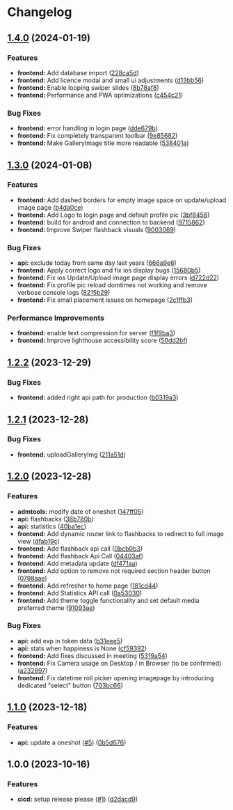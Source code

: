 # Changelog

## [1.4.0](https://github.com/ptrLx/oneshot-web/compare/v1.3.0...v1.4.0) (2024-01-19)


### Features

* **frontend:** Add database import ([228ca5d](https://github.com/ptrLx/oneshot-web/commit/228ca5db7350707c6000ea679e4b451d5447d265))
* **frontend:** Add licence modal and small ui adjustments ([d13bb56](https://github.com/ptrLx/oneshot-web/commit/d13bb564f3c5b8ba3fe32d40614cdbdb9534bb8f))
* **frontend:** Enable looping swiper slides ([8b78af8](https://github.com/ptrLx/oneshot-web/commit/8b78af8b3917e86be25f149504378113e79ac4cf))
* **frontend:** Performance and PWA optimizations ([c454c21](https://github.com/ptrLx/oneshot-web/commit/c454c21620cffd55a5d9c35e02791aaa735fb31f))


### Bug Fixes

* **frontend:** error handling in login page ([dde679b](https://github.com/ptrLx/oneshot-web/commit/dde679b2fd460060dc3118655701722939c4ea4e))
* **frontend:** Fix completely transparent toolbar ([9e85682](https://github.com/ptrLx/oneshot-web/commit/9e8568207767671d71069bd9bcaea79719d9ec68))
* **frontend:** Make GalleryImage title more readable ([538401a](https://github.com/ptrLx/oneshot-web/commit/538401a0b6efc8f8ac543c63b6a795ea409113bc))

## [1.3.0](https://github.com/ptrLx/oneshot-web/compare/v1.2.2...v1.3.0) (2024-01-08)


### Features

* **frontend:** Add dashed borders for empty image space on update/upload image page ([b4da0ce](https://github.com/ptrLx/oneshot-web/commit/b4da0cebfadbb6e1c12ffc13caa1683b3470614b))
* **frontend:** Add Logo to login page and default profile pic ([3bf8458](https://github.com/ptrLx/oneshot-web/commit/3bf845832a9ee75b4af9d8b1fb7a05bea0ea66da))
* **frontend:** build for android and connection to backend ([9715862](https://github.com/ptrLx/oneshot-web/commit/9715862f648c854840ec6df6f6379c0a11bd1f2c))
* **frontend:** Improve Swiper flashback visuals ([9003069](https://github.com/ptrLx/oneshot-web/commit/9003069d1f297f1782bde9a2009bea9cd372706c))


### Bug Fixes

* **api:** exclude today from same day last years ([666a9e6](https://github.com/ptrLx/oneshot-web/commit/666a9e66becfed438a14ce8a2e37a42f33e816be))
* **frontend:** Apply correct logo and fix ios display bugs ([15680b5](https://github.com/ptrLx/oneshot-web/commit/15680b59c78d1ba6e1c751f20498d98bd662aef8))
* **frontend:** Fix ios Update/Upload image page display errors ([d722d22](https://github.com/ptrLx/oneshot-web/commit/d722d223938cd0f966ed741854ada9cc51e50f7a))
* **frontend:** Fix profile pic reload domtimes not working and remove verbose console logs ([8215b29](https://github.com/ptrLx/oneshot-web/commit/8215b29cb229d6505c853d138dcbf89b1a078b5e))
* **frontend:** Fix small placement issues on homepage ([2c1ffb3](https://github.com/ptrLx/oneshot-web/commit/2c1ffb389fa2a373b3befc0dd8033ca93e9fad97))


### Performance Improvements

* **frontend:** enable text compression for server ([f1f9ba3](https://github.com/ptrLx/oneshot-web/commit/f1f9ba39ce5ba361c5ad89f485ce88c92c63d22f))
* **frontend:** Improve lighthouse accessibility score ([50dd2bf](https://github.com/ptrLx/oneshot-web/commit/50dd2bf0fb9f9cfc83316062857619561611af21))

## [1.2.2](https://github.com/ptrLx/oneshot-web/compare/v1.2.1...v1.2.2) (2023-12-29)


### Bug Fixes

* **frontend:** added right api path for production ([b0319a3](https://github.com/ptrLx/oneshot-web/commit/b0319a3aee11aafcbb216d735e9dbcd611ef73d5))

## [1.2.1](https://github.com/ptrLx/oneshot-web/compare/v1.2.0...v1.2.1) (2023-12-28)


### Bug Fixes

* **frontend:** uploadGalleryImg ([211a51d](https://github.com/ptrLx/oneshot-web/commit/211a51d17c846efb371b249fbf7568fc5a348c6b))

## [1.2.0](https://github.com/ptrLx/oneshot-web/compare/v1.1.0...v1.2.0) (2023-12-28)


### Features

* **admtools:** modify date of oneshot ([147ff05](https://github.com/ptrLx/oneshot-web/commit/147ff05617db932b184fc4008af30a0df02ca743))
* **api:** flashbacks ([38b780b](https://github.com/ptrLx/oneshot-web/commit/38b780b19a23f209bb99e980006e2ffd09567615))
* **api:** statistics ([40ba1ec](https://github.com/ptrLx/oneshot-web/commit/40ba1ec47ff74945e800ffec548df0151c395433))
* **frontend:** Add dynamic router link to flashbacks to redirect to full image view ([dfab19c](https://github.com/ptrLx/oneshot-web/commit/dfab19c56a5c380ea8c5bd286569a62b411c86f6))
* **frontend:** Add flashback api call ([0bcb0b3](https://github.com/ptrLx/oneshot-web/commit/0bcb0b33810513f933bd76bc94793f3b58579f02))
* **frontend:** Add flashback Api Call ([04403af](https://github.com/ptrLx/oneshot-web/commit/04403afd4eae78b98b513ca015932e3727618c18))
* **frontend:** Add metadata update ([df471aa](https://github.com/ptrLx/oneshot-web/commit/df471aa7c4e556b532db838085811cec15a99eeb))
* **frontend:** Add option to remove not required section header button ([0798aae](https://github.com/ptrLx/oneshot-web/commit/0798aae8cf7f94964b94b54ec866cfdb37c5bf13))
* **frontend:** Add refresher to home page ([181cd44](https://github.com/ptrLx/oneshot-web/commit/181cd44dae8f3870c0b22504c5dbc23a226755de))
* **frontend:** Add Statistics API call ([0a53030](https://github.com/ptrLx/oneshot-web/commit/0a530302f51bb3bf91d206cec187dc7dc14f1b6d))
* **frontend:** Add theme toggle functionality and set default media preferred theme ([91093ae](https://github.com/ptrLx/oneshot-web/commit/91093ae74d432a58196092c0954ebde0156b1bf0))


### Bug Fixes

* **api:** add exp in token data ([b31eee5](https://github.com/ptrLx/oneshot-web/commit/b31eee57fc4178f9e5d9bdef49abc9a1b7db13e1))
* **api:** stats when happiness is None ([cf59392](https://github.com/ptrLx/oneshot-web/commit/cf59392229be5d37bcc605e1d496ef7dfbfa9aef))
* **frontend:** Add fixes discussed in meeting ([5319a54](https://github.com/ptrLx/oneshot-web/commit/5319a54ff2c426d33de3d377be85c3de6be4530c))
* **frontend:** Fix Camera usage on Desktop / in Browser (to be confirmed) ([a232897](https://github.com/ptrLx/oneshot-web/commit/a232897e543c024960d028984c137c9a4c64c435))
* **frontend:** Fix datetime roll picker opening imagepage by introducing dedicated "select" button ([703bc66](https://github.com/ptrLx/oneshot-web/commit/703bc66d570ec1a02610828c85daf975cf57eaaf))

## [1.1.0](https://github.com/ptrLx/oneshot-web/compare/v1.0.0...v1.1.0) (2023-12-18)


### Features

* **api:** update a oneshot ([#5](https://github.com/ptrLx/oneshot-web/issues/5)) ([0b5d676](https://github.com/ptrLx/oneshot-web/commit/0b5d676a9711870a5bb914b4c3a44adaa431bbde))

## 1.0.0 (2023-10-16)


### Features

* **cicd:** setup release please ([#1](https://github.com/ptrLx/oneshot-web/issues/1)) ([d2dacd9](https://github.com/ptrLx/oneshot-web/commit/d2dacd993a338ccd14d6aa2150ea4b8af98f07f3))

